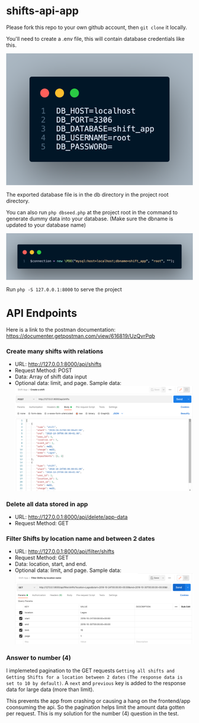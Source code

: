 # shifts-api-app

Please fork this repo to your own github account, then `git clone` it
locally.

You'll need to create a .env file, this will contain database credentials like this.

![Screenshot](docs/images/env.png)

The exported database file is in the db directory in the project root directory.

You can also run `php dbseed.php` at the project root in the command to generate dummy data into your database. (Make sure the dbname is updated to your database name)

![Screenshot](docs/images/update_db_name.png)

Run `php -S 127.0.0.1:8000` to serve the project

# API Endpoints

Here is a link to the postman documentation:
https://documenter.getpostman.com/view/616819/UzQvrPqb

### Create many shifts with relations

- URL: http://127.0.0.1:8000/api/shifts
- Request Method: POST
- Data: Array of shift data input
- Optional data: limit, and page.
  Sample data:
  ![Screenshot](docs/images/store_shifts.png)

### Delete all data stored in app

- URL: http://127.0.0.1:8000/api/delete/app-data
- Request Method: GET

### Filter Shifts by location name and between 2 dates

- URL: http://127.0.0.1:8000/api/filter/shifts
- Request Method: GET
- Data: location, start, and end.
- Optional data: limit, and page.
  Sample data:
  ![Screenshot](docs/images/filter_shifts.png)

### Answer to number (4)

I implemeted pagination to the GET requests `Getting all shifts and Getting Shifts for a location between 2 dates`
`(The response data is set to 10 by default)`.
A `next` and `previous` key is added to the response data for large data (more than limit).

This prevents the app from crashing or causing a hang on the frontend/app coonsuming the api. So the pagination helps limit the amount data gotten per request.
This is my solution for the number (4) question in the test.

